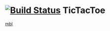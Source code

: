 [![Build Status](https://travis-ci.org/geitamamma/TicTacToe.png)](https://travis-ci.org/geitamamma/TicTacToe])
TicTacToe
=========
<a href="www.mbl.is">mbl</a>